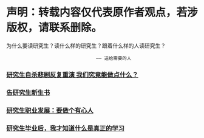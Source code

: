 # 声明：转载内容仅代表原作者观点，若涉版权，请联系删除。

为什么要读研究生？读什么样的研究生？跟着什么样的人读研究生？

                                     —— 送给需要的人

### [研究生自杀悲剧反复重演 我们究竟能做点什么？](https://mp.weixin.qq.com/s/CfubD4zsJqFMGz_aNsJdVA)

### [告研究生新生书](https://mp.weixin.qq.com/s/K-ffihp3UOj9_RfNq9VrCA)

### [研究生职业发展：要做个有心人](https://mp.weixin.qq.com/s/fyMqEIH2vNp0RFzWJpzKMw)

### [研究生毕业后，我才知道什么是真正的学习](https://mp.weixin.qq.com/s/XJ0tXkj90CkkcV-DgSYqpQ)
[]()
[]()
[]()
[]()
[]()
[]()
[]()
